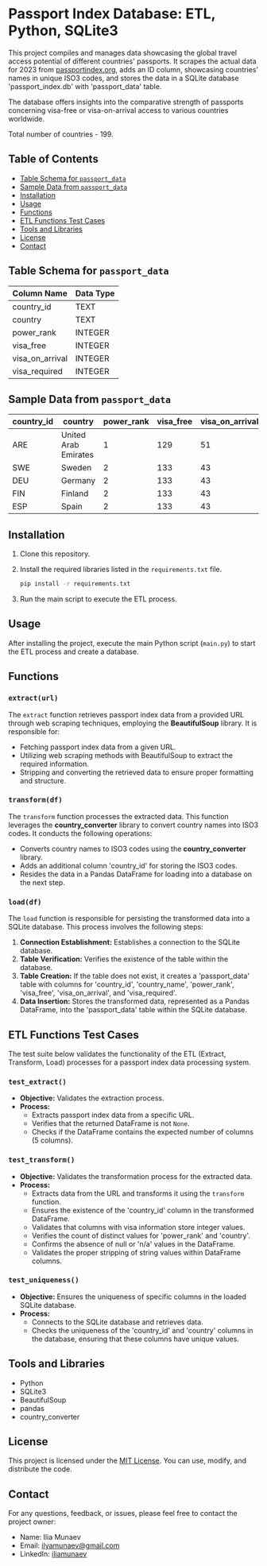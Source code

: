 
# Passport Index Database: ETL, Python, SQLite3

This project compiles and manages data showcasing the global travel access potential of different countries' passports. It scrapes the actual data for 2023 from [passportindex.org](https://www.passportindex.org/byRank.php), adds an ID column, showcasing countries' names in unique ISO3 codes, and stores the data in a SQLite database 'passport_index.db' with 'passport_data' table.

The database offers insights into the comparative strength of passports concerning visa-free or visa-on-arrival access to various countries worldwide. 

Total number of countries - 199.

## Table of Contents
- [Table Schema for `passport_data`](#table-schema-for-passport_data)
- [Sample Data from `passport_data`](#sample-data-from-passport_data)
- [Installation](#installation)
- [Usage](#usage)
- [Functions](#functions)
- [ETL Functions Test Cases](#etl-functions-test-cases)
- [Tools and Libraries](#tools-and-libraries)
- [License](#license)
- [Contact](#contact)


## Table Schema for `passport_data`

| Column Name      | Data Type       |
|------------------|-----------------|
| country_id       | TEXT            |
| country          | TEXT            |
| power_rank       | INTEGER         |
| visa_free        | INTEGER         |
| visa_on_arrival  | INTEGER         |
| visa_required    | INTEGER         |

## Sample Data from `passport_data`

| country_id | country             | power_rank | visa_free | visa_on_arrival | visa_required |
|------------|---------------------|------------|-----------|-----------------|---------------|
| ARE        | United Arab Emirates| 1          | 129       | 51              | 18            |
| SWE        | Sweden              | 2          | 133       | 43              | 22            |
| DEU        | Germany             | 2          | 133       | 43              | 22            |
| FIN        | Finland             | 2          | 133       | 43              | 22            |
| ESP        | Spain               | 2          | 133       | 43              | 22            |

## Installation

1. Clone this repository.
2. Install the required libraries listed in the `requirements.txt` file.

    ```bash
    pip install -r requirements.txt
    ```

3. Run the main script to execute the ETL process.

## Usage

After installing the project, execute the main Python script (`main.py`) to start the ETL process and create a database.

## Functions

### `extract(url)`

The `extract` function retrieves passport index data from a provided URL through web scraping techniques, employing the **BeautifulSoup** library. It is responsible for:
- Fetching passport index data from a given URL.
- Utilizing web scraping methods with BeautifulSoup to extract the required information.
- Stripping and converting the retrieved data to ensure proper formatting and structure.

### `transform(df)`

The `transform` function processes the extracted data. This function leverages the **country_converter** library to convert country names into ISO3 codes. It conducts the following operations:
- Converts country names to ISO3 codes using the **country_converter** library.
- Adds an additional column 'country_id' for storing the ISO3 codes.
- Resides the data in a Pandas DataFrame for loading into a database on the next step.

### `load(df)`

The `load` function is responsible for persisting the transformed data into a SQLite database. This process involves the following steps:
1. **Connection Establishment:** Establishes a connection to the SQLite database.
2. **Table Verification:** Verifies the existence of the table within the database.
3. **Table Creation:** If the table does not exist, it creates a 'passport_data' table with columns for 'country_id', 'country_name', 'power_rank', 'visa_free', 'visa_on_arrival', and 'visa_required'.
4. **Data Insertion:** Stores the transformed data, represented as a Pandas DataFrame, into the 'passport_data' table within the SQLite database.

## ETL Functions Test Cases
The test suite below validates the functionality of the ETL (Extract, Transform, Load) processes for a passport index data processing system.

### `test_extract()`
- **Objective:** Validates the extraction process.
- **Process:**
    - Extracts passport index data from a specific URL.
    - Verifies that the returned DataFrame is not `None`.
    - Checks if the DataFrame contains the expected number of columns (5 columns).

### `test_transform()`
- **Objective:** Validates the transformation process for the extracted data.
- **Process:**
    - Extracts data from the URL and transforms it using the `transform` function.
    - Ensures the existence of the 'country_id' column in the transformed DataFrame.
    - Validates that columns with visa information store integer values.
    - Verifies the count of distinct values for 'power_rank' and 'country'.
    - Confirms the absence of null or 'n/a' values in the DataFrame.
    - Validates the proper stripping of string values within DataFrame columns.

### `test_uniqueness()`
- **Objective:** Ensures the uniqueness of specific columns in the loaded SQLite database.
- **Process:**
    - Connects to the SQLite database and retrieves data.
    - Checks the uniqueness of the 'country_id' and 'country' columns in the database, ensuring that these columns have unique values.

## Tools and Libraries
 - Python
 - SQLite3
 - BeautifulSoup
 - pandas
 - country_converter
 
## License

This project is licensed under the [MIT License](LICENSE). You can use, modify, and distribute the code.

## Contact

For any questions, feedback, or issues, please feel free to contact the project owner:

- Name: Ilia Munaev
- Email: ilyamunaev@gmail.com
- LinkedIn: [iliamunaev]( https://www.linkedin.com/in/iliamunaev/)
